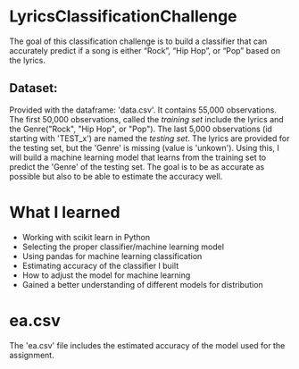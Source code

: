 # LyricsClassificationChallenge

The goal of this classification challenge is to build a classifier that can accurately predict if a song is either “Rock”, “Hip Hop”, or “Pop” based on the lyrics.

## Dataset:

Provided with the dataframe: 'data.csv'. It contains 55,000 observations. The first 50,000 observations, called the _training set_ include the lyrics and the Genre("Rock", "Hip Hop", or "Pop"). The last 5,000 observations (id starting with 'TEST_x') are named the _testing set_. The lyrics are provided for the testing set, but the 'Genre' is missing (value is  'unkown'). Using this, I will build a machine learning model that learns from the training set to predict the 'Genre' of the testing set. The goal is to be as accurate as possible but also to be able to estimate the accuracy well.

# What I learned

* Working with scikit learn in Python
* Selecting the proper classifier/machine learning model
* Using pandas for machine learning classification
* Estimating accuracy of the classifier I built
* How to adjust the model for machine learning
* Gained a better understanding of different models for distribution

# ea.csv 

The 'ea.csv' file includes the estimated accuracy of the model used for the assignment. 
